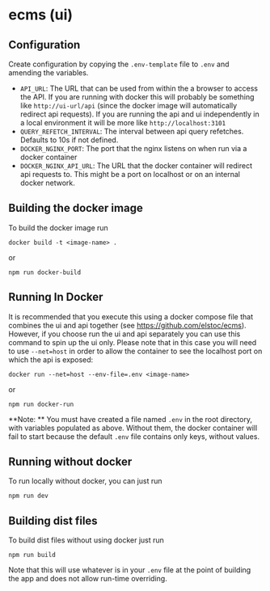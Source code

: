 # ecms (ui)

## Configuration

Create configuration by copying the `.env-template` file to `.env` and amending the variables.

- `API_URL`: The URL that can be used from within the a browser to access the API. If you are running with docker this will probably be something like `http://ui-url/api` (since the docker image will automatically redirect api requests). If you are running the api and ui independently in a local environment it will be more like `http://localhost:3101`
- `QUERY_REFETCH_INTERVAL`: The interval between api query refetches. Defaults to 10s if not defined.
- `DOCKER_NGINX_PORT`: The port that the nginx listens on when run via a docker container
- `DOCKER_NGINX_API_URL`: The URL that the docker container will redirect api requests to. This might be a port on localhost or on an internal docker network.

## Building the docker image

To build the docker image run

```
docker build -t <image-name> .
```

or

```
npm run docker-build
```

## Running In Docker

It is recommended that you execute this using a docker compose file that combines the ui and api together (see https://github.com/elstoc/ecms). However, if you choose run the ui and api separately you can use this command to spin up the ui only. Please note that in this case you will need to use `--net=host` in order to allow the container to see the localhost port on which the api is exposed:

```
docker run --net=host --env-file=.env <image-name>
```

or

```
npm run docker-run
```

**Note: ** You must have created a file named `.env` in the root directory, with variables populated as above. Without them, the docker container will fail to start because the default `.env` file contains only keys, without values.

## Running without docker

To run locally without docker, you can just run

```
npm run dev
```

## Building dist files

To build dist files without using docker just run

```
npm run build
```

Note that this will use whatever is in your `.env` file at the point of building the app and does not allow run-time overriding.
